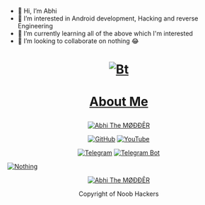- 👋 Hi, I’m Abhi
- 👀 I’m interested in Android development, Hacking and reverse Engineering
- 🌱 I’m currently learning all of the above which I'm interested
- 💞️ I’m looking to collaborate on nothing 😂
# <p align="center"><a href="https://github.com/AbhiTheModder"><img src="https://telegra.ph/file/66ff7a49e69a034fb2a01.jpg" alt="Bt">

# <p align="center"><a href="https://telegra.ph/About-me-04-13-2">About Me</a>
</p>

<p align="center"><a href="https://github.com/AbhiTheModder"><img title="Abhi The MØÐÐĒR" src="https://github-readme-stats.vercel.app/api?username=AbhiTheModder&show_icons=true&include_all_commits=true&theme=chartreuse-dark&cache_seconds=3200"></a>
</p>

<p align="center">
<a href="https://github.com/AbhiTheModder"><img title="GitHub" src="https://img.shields.io/badge/Abhi-TheModder-brightgreen?style=for-the-badge&logo=github"></a>
<a href="https://www.youtube.com/channel/UCtBILuQgvXHPfvOUdcmMS2Q"><img title="YouTube" src="https://img.shields.io/badge/YouTube-Abhi The MØÐÐĒR-red?style=for-the-badge&logo=Youtube"></a>
</p>


<p align="center">
<a href="https://t.me/joinchat/xP-wW-A5mIBmMjY1"><img title="Telegram" src="https://img.shields.io/badge/Telegram-black?style=for-the-badge&logo=Telegram"></a>
<a href="https://t.me/Mods_byAbhi_demandbot"><img title="Telegram Bot" src="https://img.shields.io/badge/Telegram-bot-black?style=for-the-badge&logo=Telegram_bot"></a>

<a href="https://github.com/AbhiTheModder/"><img title="Nothing" src="https://github-readme-stats.vercel.app/api/pin/?username=AbhiTheModder&repo=Abhi-The-Modder&theme=vision-friendly-dark"></a>


<p align="center">
<a href="https://github.com/AbhiTheModder"><img title="Abhi The MØÐÐĒR" src="https://github-readme-stats.vercel.app/api/top-langs/?username=AbhiTheModder&layout=compact"></a>
</p>
<p align="center"> Copyright of Noob Hackers

<!---
IncognitoMafia/IncognitoMafia is a ✨ special ✨ repository because its `README.md` (this file) appears on your GitHub profile.
You can click the Preview link to take a look at your changes.
--->
